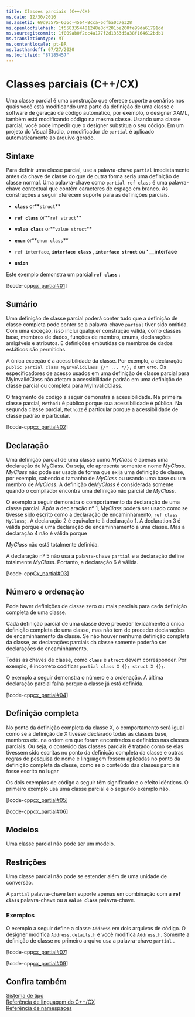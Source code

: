 ```yaml
---
title: Classes parciais (C++/CX)
ms.date: 12/30/2016
ms.assetid: 69d93575-636c-4564-8cca-6dfba0c7e328
ms.openlocfilehash: 1f5583354481248e8df201be200fe99da61791dd
ms.sourcegitcommit: 1f009ab0f2cc4a177f2d1353d5a38f164612bdb1
ms.translationtype: MT
ms.contentlocale: pt-BR
ms.lasthandoff: 07/27/2020
ms.locfileid: "87185457"
---
```

# <a name="partial-classes-ccx"></a>Classes parciais (C++/CX)

Uma classe parcial é uma construção que oferece suporte a cenários nos quais você está modificando uma parte da definição de uma classe e software de geração de código automático, por exemplo, o designer XAML, também está modificando código na mesma classe. Usando uma classe parcial, você pode impedir que o designer substitua o seu código. Em um projeto do Visual Studio, o modificador de `partial` é aplicado automaticamente ao arquivo gerado.

## <a name="syntax"></a>Sintaxe

Para definir uma classe parcial, use a palavra-chave `partial` imediatamente antes da chave de classe do que de outra forma seria uma definição de classe normal. Uma palavra-chave como `partial ref class` é uma palavra-chave contextual que contém caracteres de espaço em branco. As construções a seguir oferecem suporte para as definições parciais.

- **`class`** or**`struct`**

- **`ref class`** or**`ref struct`**

- **`value class`** or**`value struct`**

- **`enum`** or**`enum class`**

- `ref interface`, **`interface class`** , **`interface struct`** ou **' __interface**

- **`union`**

Este exemplo demonstra um parcial **`ref class`** :

[!code-cpp[cx_partial#01](../cppcx/codesnippet/CPP/partialclassexample/class1.h#01)]

## <a name="contents"></a>Sumário

Uma definição de classe parcial poderá conter tudo que a definição de classe completa pode conter se a palavra-chave `partial` tiver sido omitida. Com uma exceção, isso inclui qualquer construção válida, como classes base, membros de dados, funções de membro, enums, declarações amigáveis e atributos. E definições embutidas de membros de dados estáticos são permitidas.

A única exceção é a acessibilidade da classe. Por exemplo, a declaração `public partial class MyInvalidClass {/* ... */};` é um erro. Os especificadores de acesso usados em uma definição de classe parcial para MyInvalidClass não afetam a acessibilidade padrão em uma definição de classe parcial ou completa para MyInvalidClass.

O fragmento de código a seguir demonstra a acessibilidade. Na primeira classe parcial, `Method1` é público porque sua acessibilidade é pública. Na segunda classe parcial, `Method2` é particular porque a acessibilidade de classe padrão é particular.

[!code-cpp[cx_partial#02](../cppcx/codesnippet/CPP/partialclassexample/class1.h#02)]

## <a name="declaration"></a>Declaração

Uma definição parcial de uma classe como *MyClass* é apenas uma declaração de MyClass. Ou seja, ele apresenta somente o nome *MyClass*. *MyClass* não pode ser usada de forma que exija uma definição de classe, por exemplo, sabendo o tamanho de *MyClass* ou usando uma base ou um membro de *MyClass*. A definição de*MyClass* é considerada somente quando o compilador encontra uma definição não parcial de *MyClass*.

O exemplo a seguir demonstra o comportamento da declaração de uma classe parcial. Após a declaração nº 1, *MyClass* poderá ser usado como se tivesse sido escrito como a declaração de encaminhamento, `ref class MyClass;`. A declaração 2 é equivalente à declaração 1. A declaration 3 é válida porque é uma declaração de encaminhamento a uma classe. Mas a declaração 4 não é válida porque

*MyClass* não está totalmente definida.

A declaração nº 5 não usa a palavra-chave `partial` e a declaração define totalmente *MyClass*. Portanto, a declaração 6 é válida.

[!code-cpp[Cx_partial#03](../cppcx/codesnippet/CPP/partialclassexample/class1.h#03)]

## <a name="number-and-ordering"></a>Número e ordenação

Pode haver definições de classe zero ou mais parciais para cada definição completa de uma classe.

Cada definição parcial de uma classe deve preceder lexicalmente a única definição completa de uma classe, mas não tem de preceder declarações de encaminhamento da classe. Se não houver nenhuma definição completa da classe, as declarações parciais da classe somente poderão ser declarações de encaminhamento.

Todas as chaves de classe, como **`class`** e **`struct`** devem corresponder. Por exemplo, é incorreto codificar `partial class X {}; struct X {};`.

O exemplo a seguir demonstra o número e a ordenação. A última declaração parcial falha porque a classe já está definida.

[!code-cpp[cx_partial#04](../cppcx/codesnippet/CPP/partialclassexample/class1.h#04)]

## <a name="full-definition"></a>Definição completa

No ponto da definição completa da classe X, o comportamento será igual como se a definição de X tivesse declarado todas as classes base, membros etc. na ordem em que foram encontrados e definidos nas classes parciais. Ou seja, o conteúdo das classes parciais é tratado como se elas tivessem sido escritas no ponto da definição completa da classe e outras regras de pesquisa de nome e linguagem fossem aplicadas no ponto da definição completa da classe, como se o conteúdo das classes parciais fosse escrito no lugar

Os dois exemplos de código a seguir têm significado e o efeito idênticos. O primeiro exemplo usa uma classe parcial e o segundo exemplo não.

[!code-cpp[cx_partial#05](../cppcx/codesnippet/CPP/partialclassexample/class1.h#05)]

[!code-cpp[cx_partial#06](../cppcx/codesnippet/CPP/partialclassexample/class1.h#06)]

## <a name="templates"></a>Modelos

Uma classe parcial não pode ser um modelo.

## <a name="restrictions"></a>Restrições

Uma classe parcial não pode se estender além de uma unidade de conversão.

A `partial` palavra-chave tem suporte apenas em combinação com a **`ref class`** palavra-chave ou a **`value class`** palavra-chave.

### <a name="examples"></a>Exemplos

O exemplo a seguir define a classe `Address` em dois arquivos de código. O designer modifica `Address.details.h` e você modifica `Address.h`. Somente a definição de classe no primeiro arquivo usa a palavra-chave `partial` .

[!code-cpp[cx_partial#07](../cppcx/codesnippet/CPP/partialclassexample/address.details.h#07)]

[!code-cpp[cx_partial#09](../cppcx/codesnippet/CPP/partialclassexample/address.h#09)]

## <a name="see-also"></a>Confira também

[Sistema de tipo](../cppcx/type-system-c-cx.md)<br/>
[Referência de linguagem do C++/CX](../cppcx/visual-c-language-reference-c-cx.md)<br/>
[Referência de namespaces](../cppcx/namespaces-reference-c-cx.md)
